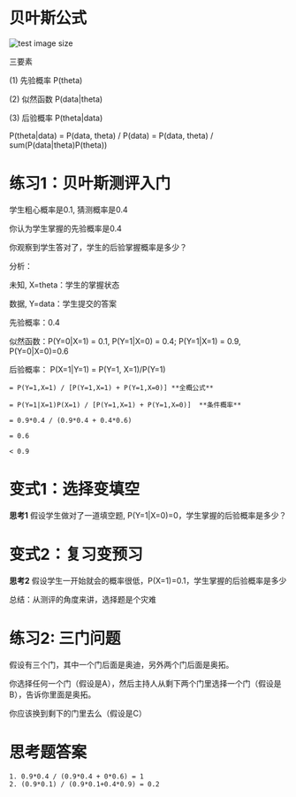 贝叶斯公式
===========
![test image size](https://gss2.bdstatic.com/9fo3dSag_xI4khGkpoWK1HF6hhy/baike/s%3D250/sign=f31b413dd3a20cf44290f9da46084b0c/5fdf8db1cb134954a3ba2ede554e9258d0094ae0.jpg)

三要素

(1) 先验概率 P(theta)

(2) 似然函数 P(data|theta)

(3) 后验概率 P(theta|data)

P(theta|data) = P(data, theta) / P(data) = P(data, theta) / sum(P(data|theta)P(theta))


练习1：贝叶斯测评入门
=============================
学生粗心概率是0.1, 猜测概率是0.4

你认为学生掌握的先验概率是0.4

你观察到学生答对了，学生的后验掌握概率是多少？

分析：

未知, X=theta：学生的掌握状态

数据, Y=data：学生提交的答案

先验概率：0.4

似然函数：P(Y=0|X=1) = 0.1, P(Y=1|X=0) = 0.4; P(Y=1|X=1) = 0.9, P(Y=0|X=0)=0.6

后验概率：
    P(X=1|Y=1) = P(Y=1, X=1)/P(Y=1) 

    = P(Y=1,X=1) / [P(Y=1,X=1) + P(Y=1,X=0)] **全概公式**

    = P(Y=1|X=1)P(X=1) / [P(Y=1,X=1) + P(Y=1,X=0)]  **条件概率**

    = 0.9*0.4 / (0.9*0.4 + 0.4*0.6)

    = 0.6 

    < 0.9

# 变式1：选择变填空

**思考1** 假设学生做对了一道填空题, P(Y=1|X=0)=0，学生掌握的后验概率是多少？

# 变式2：复习变预习

**思考2** 假设学生一开始就会的概率很低，P(X=1)=0.1，学生掌握的后验概率是多少

总结：从测评的角度来讲，选择题是个灾难

练习2: 三门问题
==============================
假设有三个门，其中一个门后面是奥迪，另外两个门后面是奥拓。

你选择任何一个门（假设是A），然后主持人从剩下两个门里选择一个门（假设是B），告诉你里面是奥拓。

你应该换到剩下的门里去么（假设是C）



思考题答案
==============================
    1. 0.9*0.4 / (0.9*0.4 + 0*0.6) = 1
    2. (0.9*0.1) / (0.9*0.1+0.4*0.9) = 0.2